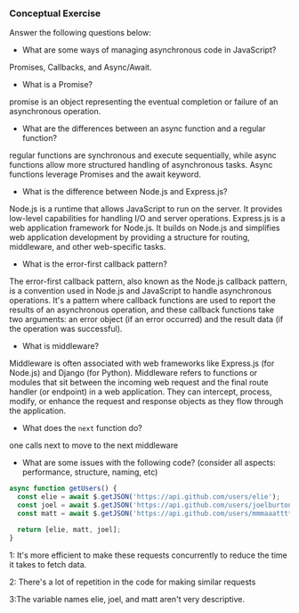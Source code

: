 ### Conceptual Exercise

Answer the following questions below:

- What are some ways of managing asynchronous code in JavaScript?

Promises, Callbacks, and Async/Await.

- What is a Promise?

promise is an object representing the eventual completion or failure of an asynchronous operation. 

- What are the differences between an async function and a regular function?

regular functions are synchronous and execute sequentially, while async functions allow more structured handling of asynchronous tasks. Async functions leverage Promises and the await keyword.

- What is the difference between Node.js and Express.js?

Node.js is a runtime that allows JavaScript to run on the server. It provides low-level capabilities for handling I/O and server operations.
Express.js is a web application framework for Node.js. It builds on Node.js and simplifies web application development by providing a structure for routing, middleware, and other web-specific tasks.

- What is the error-first callback pattern?


The error-first callback pattern, also known as the Node.js callback pattern, is a convention used in Node.js and JavaScript to handle asynchronous operations. It's a pattern where callback functions are used to report the results of an asynchronous operation, and these callback functions take two arguments: an error object (if an error occurred) and the result data (if the operation was successful).

- What is middleware?

Middleware is often associated with web frameworks like Express.js (for Node.js) and Django (for Python). Middleware refers to functions or modules that sit between the incoming web request and the final route handler (or endpoint) in a web application. They can intercept, process, modify, or enhance the request and response objects as they flow through the application.

- What does the `next` function do?

one calls next to move to the next middleware

- What are some issues with the following code? (consider all aspects: performance, structure, naming, etc)

```js
async function getUsers() {
  const elie = await $.getJSON('https://api.github.com/users/elie');
  const joel = await $.getJSON('https://api.github.com/users/joelburton');
  const matt = await $.getJSON('https://api.github.com/users/mmmaaatttttt');

  return [elie, matt, joel];
}
```
1: It's more efficient to make these requests concurrently to reduce the time it takes to fetch data.

2: There's a lot of repetition in the code for making similar requests

3:The variable names elie, joel, and matt aren't very descriptive.

